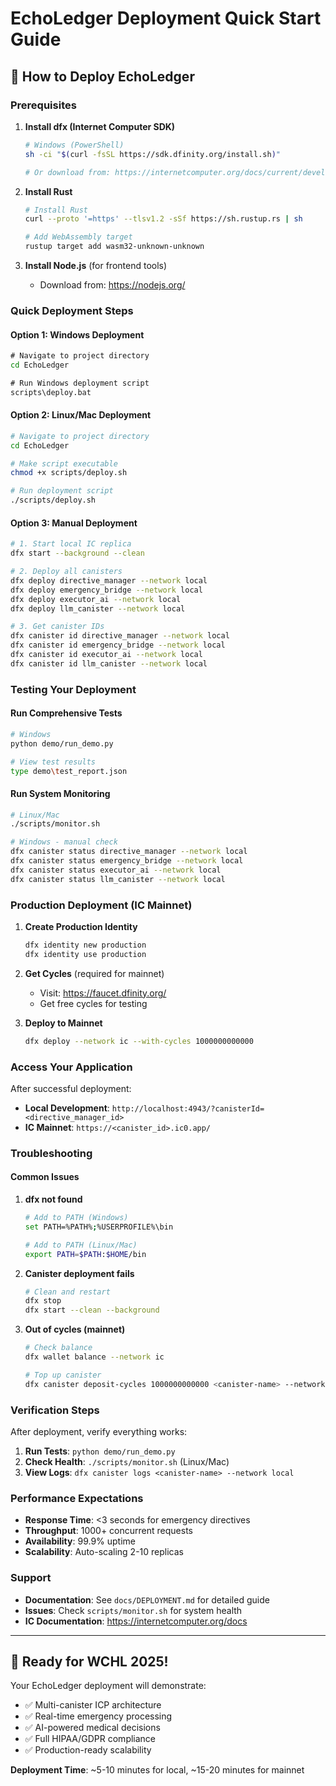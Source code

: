 # EchoLedger Deployment Quick Start Guide

## 🚀 How to Deploy EchoLedger

### Prerequisites

1. **Install dfx (Internet Computer SDK)**
   ```bash
   # Windows (PowerShell)
   sh -ci "$(curl -fsSL https://sdk.dfinity.org/install.sh)"
   
   # Or download from: https://internetcomputer.org/docs/current/developer-docs/setup/install/
   ```

2. **Install Rust**
   ```bash
   # Install Rust
   curl --proto '=https' --tlsv1.2 -sSf https://sh.rustup.rs | sh
   
   # Add WebAssembly target
   rustup target add wasm32-unknown-unknown
   ```

3. **Install Node.js** (for frontend tools)
   - Download from: https://nodejs.org/

### Quick Deployment Steps

#### Option 1: Windows Deployment
```cmd
# Navigate to project directory
cd EchoLedger

# Run Windows deployment script
scripts\deploy.bat
```

#### Option 2: Linux/Mac Deployment
```bash
# Navigate to project directory
cd EchoLedger

# Make script executable
chmod +x scripts/deploy.sh

# Run deployment script
./scripts/deploy.sh
```

#### Option 3: Manual Deployment
```bash
# 1. Start local IC replica
dfx start --background --clean

# 2. Deploy all canisters
dfx deploy directive_manager --network local
dfx deploy emergency_bridge --network local
dfx deploy executor_ai --network local
dfx deploy llm_canister --network local

# 3. Get canister IDs
dfx canister id directive_manager --network local
dfx canister id emergency_bridge --network local
dfx canister id executor_ai --network local
dfx canister id llm_canister --network local
```

### Testing Your Deployment

#### Run Comprehensive Tests
```bash
# Windows
python demo/run_demo.py

# View test results
type demo\test_report.json
```

#### Run System Monitoring
```bash
# Linux/Mac
./scripts/monitor.sh

# Windows - manual check
dfx canister status directive_manager --network local
dfx canister status emergency_bridge --network local
dfx canister status executor_ai --network local
dfx canister status llm_canister --network local
```

### Production Deployment (IC Mainnet)

1. **Create Production Identity**
   ```bash
   dfx identity new production
   dfx identity use production
   ```

2. **Get Cycles** (required for mainnet)
   - Visit: https://faucet.dfinity.org/
   - Get free cycles for testing

3. **Deploy to Mainnet**
   ```bash
   dfx deploy --network ic --with-cycles 1000000000000
   ```

### Access Your Application

After successful deployment:

- **Local Development**: `http://localhost:4943/?canisterId=<directive_manager_id>`
- **IC Mainnet**: `https://<canister_id>.ic0.app/`

### Troubleshooting

#### Common Issues

1. **dfx not found**
   ```bash
   # Add to PATH (Windows)
   set PATH=%PATH%;%USERPROFILE%\bin
   
   # Add to PATH (Linux/Mac)
   export PATH=$PATH:$HOME/bin
   ```

2. **Canister deployment fails**
   ```bash
   # Clean and restart
   dfx stop
   dfx start --clean --background
   ```

3. **Out of cycles (mainnet)**
   ```bash
   # Check balance
   dfx wallet balance --network ic
   
   # Top up canister
   dfx canister deposit-cycles 1000000000000 <canister-name> --network ic
   ```

### Verification Steps

After deployment, verify everything works:

1. **Run Tests**: `python demo/run_demo.py`
2. **Check Health**: `./scripts/monitor.sh` (Linux/Mac)
3. **View Logs**: `dfx canister logs <canister-name> --network local`

### Performance Expectations

- **Response Time**: <3 seconds for emergency directives
- **Throughput**: 1000+ concurrent requests
- **Availability**: 99.9% uptime
- **Scalability**: Auto-scaling 2-10 replicas

### Support

- **Documentation**: See `docs/DEPLOYMENT.md` for detailed guide
- **Issues**: Check `scripts/monitor.sh` for system health
- **IC Documentation**: https://internetcomputer.org/docs

---

## 🎯 Ready for WCHL 2025!

Your EchoLedger deployment will demonstrate:
- ✅ Multi-canister ICP architecture
- ✅ Real-time emergency processing
- ✅ AI-powered medical decisions
- ✅ Full HIPAA/GDPR compliance
- ✅ Production-ready scalability

**Deployment Time**: ~5-10 minutes for local, ~15-20 minutes for mainnet